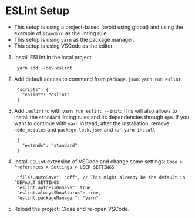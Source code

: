 # ESLint Setup

- This setup is using a project-based (avoid using global) and using the example of `standard` as the linting rule. 
- This setup is using `yarn` as the package manager.
- This setup is using VSCode as the editor.

1. Install ESLint in the local project

        yarn add --dev eslint

1. Add default access to command from `package.json`: `yarn run eslint`

        "scripts": {
          "eslint": "eslint"
        }

1. Add `.eslintrc` with `yarn run eslint --init`: This will also allows to install the `standard` linting rules and its dependencies through `npm`. If you want to continue with `yarn` instead, after the installation, remove `node_modules` and `package-lock.json` and run `yarn install`

        {
          "extends": "standard"
        }

1. Install `ESLint` extension of VSCode and change some settings: `Code > Preferences > Settings > USER SETTINGS`

        "files.autoSave": "off", // This might already be the default in `DEFAULT SETTINGS`
        "eslint.autoFixOnSave": true,
        "eslint.alwaysShowStatus": true,
        "eslint.packageManager": "yarn"

1. Reload the project: Close and re-open VSCode.
